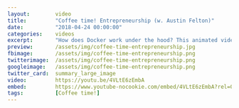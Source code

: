 ```yaml
---
layout:        video
title:         "Coffee time! Entrepreneurship (w. Austin Felton)"
date:          "2018-04-24 00:00:00"
categories:    videos
excerpt:       "How does Docker work under the hood? This animated video gives a brief overview of containerization features in the Linux kernel."
preview:       /assets/img/coffee-time-entrepreneurship.jpg
fbimage:       /assets/img/coffee-time-entrepreneurship.png
twitterimage:  /assets/img/coffee-time-entrepreneurship.png
googleimage:   /assets/img/coffee-time-entrepreneurship.png
twitter_card:  summary_large_image
video:         https://youtu.be/4VLtE6zEmbA
embed:         https://www.youtube-nocookie.com/embed/4VLtE6zEmbA?rel=0
tags:          [Coffee time!]
---
```


